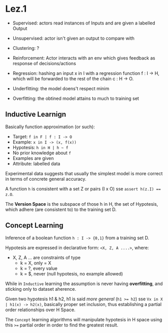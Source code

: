 # Lez.1

- Supervised: actors read instances of Inputs and are given a labelled Output
- Unsupervised:  actor isn't given an output to compare with
- Clustering: ?
- Reinforcement: Actor interacts with an env which gives feedback as response of decisions/actions

- Regression: hashing an input x in I with a regression function f : I -> H, which will be forwarded to the rest of the chain c : H -> O.
- Underfitting: the model doens't respect minim
- Overfitting: the obtined model attains to much to training set

## Inductive Learnign

Basically function approximation (or such):
- Target: `f in F | f : I -> O`
- Example: `x in I -> (x, f(x))`
- Hypotesis: `h in H | h ~ f`
- No prior knowledge about `f`
- Examples are given
- Attribute: labelled data

Experimental data suggests that usually the simplest model is more correct in terms of concrete general accuracy.

A function `h` is consistent with a set Z or pairs (I x O) sse `assert h(z.I) == z.O`.

The **Version Space** is the subspace of those h in H, the set of Hypotesis, which adhere (are consistent to) to the training set D.

## Concept Learning

Inference of a boolean function `h : I -> {0,1}` from a training set D. 

Hypotesis are expressed in declarative form: `<X, Z, A ....>`, where:
- X, Z, A ... are constraints of type
  - k = X, only = X
  - k = ?, every value
  - k = $, never (null hypotesis, no example allowed)

While in `Inductive` learning the assumption is never having **overfitting**, and sticking only to dataset aherence.

Given two hypotesis h1 & h2, h1 is said *more general* (`h1 >= h2`) sse `Vx in X | h1(x) -> h2(x)`, basically proper set inclusion, thus establishing a partial order relationships over H Space.

The `Concept` learning algorithms will manipulate hypotesis in H space using this `>=` partial order in order to find the greatest result.
